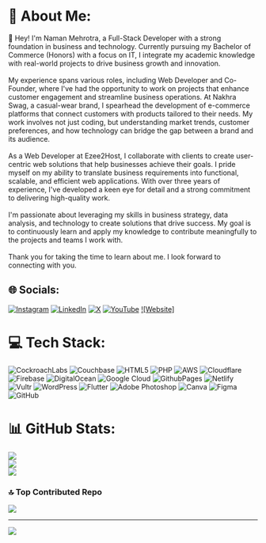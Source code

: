 # 💫 About Me:
👋 Hey! I'm Naman Mehrotra, a Full-Stack Developer with a strong foundation in business and technology. Currently pursuing my Bachelor of Commerce (Honors) with a focus on IT, I integrate my academic knowledge with real-world projects to drive business growth and innovation.<br><br>My experience spans various roles, including Web Developer and Co-Founder, where I've had the opportunity to work on projects that enhance customer engagement and streamline business operations. At Nakhra Swag, a casual-wear brand, I spearhead the development of e-commerce platforms that connect customers with products tailored to their needs. My work involves not just coding, but understanding market trends, customer preferences, and how technology can bridge the gap between a brand and its audience.<br><br>As a Web Developer at Ezee2Host, I collaborate with clients to create user-centric web solutions that help businesses achieve their goals. I pride myself on my ability to translate business requirements into functional, scalable, and efficient web applications. With over three years of experience, I've developed a keen eye for detail and a strong commitment to delivering high-quality work.<br><br>I'm passionate about leveraging my skills in business strategy, data analysis, and technology to create solutions that drive success. My goal is to continuously learn and apply my knowledge to contribute meaningfully to the projects and teams I work with.<br><br>Thank you for taking the time to learn about me. I look forward to connecting with you.


## 🌐 Socials:
[![Instagram](https://img.shields.io/badge/Instagram-%23E4405F.svg?logo=Instagram&logoColor=white)](https://instagram.com/namanxmehrotra) [![LinkedIn](https://img.shields.io/badge/LinkedIn-%230077B5.svg?logo=linkedin&logoColor=white)](https://linkedin.com/in/namanxmehrotra) [![X](https://img.shields.io/badge/X-black.svg?logo=X&logoColor=white)](https://x.com/namanxmehrotra) [![YouTube](https://img.shields.io/badge/YouTube-%23FF0000.svg?logo=YouTube&logoColor=white)](https://youtube.com/@namanxmehrotra) [![Website]](https://namanxmehrotra.netlify.app) 

# 💻 Tech Stack:
![CockroachLabs](https://img.shields.io/badge/Cockroach%20Labs-6933FF?style=for-the-badge&logo=Cockroach%20Labs&logoColor=white) ![Couchbase](https://img.shields.io/badge/Couchbase-EA2328?style=for-the-badge&logo=couchbase&logoColor=white) ![HTML5](https://img.shields.io/badge/html5-%23E34F26.svg?style=for-the-badge&logo=html5&logoColor=white) ![PHP](https://img.shields.io/badge/php-%23777BB4.svg?style=for-the-badge&logo=php&logoColor=white) ![AWS](https://img.shields.io/badge/AWS-%23FF9900.svg?style=for-the-badge&logo=amazon-aws&logoColor=white) ![Cloudflare](https://img.shields.io/badge/Cloudflare-F38020?style=for-the-badge&logo=Cloudflare&logoColor=white) ![Firebase](https://img.shields.io/badge/firebase-%23039BE5.svg?style=for-the-badge&logo=firebase) ![DigitalOcean](https://img.shields.io/badge/DigitalOcean-%230167ff.svg?style=for-the-badge&logo=digitalOcean&logoColor=white) ![Google Cloud](https://img.shields.io/badge/GoogleCloud-%234285F4.svg?style=for-the-badge&logo=google-cloud&logoColor=white) ![GithubPages](https://img.shields.io/badge/github%20pages-121013?style=for-the-badge&logo=github&logoColor=white) ![Netlify](https://img.shields.io/badge/netlify-%23000000.svg?style=for-the-badge&logo=netlify&logoColor=#00C7B7) ![Vultr](https://img.shields.io/badge/Vultr-007BFC.svg?style=for-the-badge&logo=vultr) ![WordPress](https://img.shields.io/badge/WordPress-%23117AC9.svg?style=for-the-badge&logo=WordPress&logoColor=white) ![Flutter](https://img.shields.io/badge/Flutter-%2302569B.svg?style=for-the-badge&logo=Flutter&logoColor=white) ![Adobe Photoshop](https://img.shields.io/badge/adobe%20photoshop-%2331A8FF.svg?style=for-the-badge&logo=adobe%20photoshop&logoColor=white) ![Canva](https://img.shields.io/badge/Canva-%2300C4CC.svg?style=for-the-badge&logo=Canva&logoColor=white) ![Figma](https://img.shields.io/badge/figma-%23F24E1E.svg?style=for-the-badge&logo=figma&logoColor=white) ![GitHub](https://img.shields.io/badge/github-%23121011.svg?style=for-the-badge&logo=github&logoColor=white)
# 📊 GitHub Stats:
![](https://github-readme-stats.vercel.app/api?username=namanxmehrotra&theme=dark&hide_border=false&include_all_commits=true&count_private=false)<br/>
![](https://github-readme-streak-stats.herokuapp.com/?user=namanxmehrotra&theme=dark&hide_border=false)<br/>
![](https://github-readme-stats.vercel.app/api/top-langs/?username=namanxmehrotra&theme=dark&hide_border=false&include_all_commits=true&count_private=false&layout=compact)

### 🔝 Top Contributed Repo
![](https://github-contributor-stats.vercel.app/api?username=namanxmehrotra&limit=5&theme=dark&combine_all_yearly_contributions=true)

---
[![](https://visitcount.itsvg.in/api?id=namanxmehrotra&icon=1&color=0)](https://visitcount.itsvg.in)

<!-- </> & Crafted with 💛 Naman Mehrotra -->
